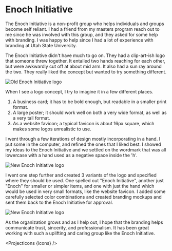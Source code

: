 <script lang="ts">
  import SEO from "$components/SEO.svelte"
  import ProjectIcons from "$components/ProjectIcons.svelte"
  let icons = [
    "Affinity-Photo",
    "Affinity-Designer",
    "Affinity-Publisher",
  ]
</script>

<SEO title="Enoch Initiative" hideHeader  />

# Enoch Initiative

The Enoch Initiative is a non-profit group who helps individuals and groups become self reliant. I had a friend from my masters program reach out to me since he was involved with this group, and they asked for some help with branding. I was happy to help since I had a lot of experience with branding at Utah State University.

The Enoch Initiative didn't have much to go on. They had a clip-art-ish logo that someone threw together. It entailed two hands reaching for each other, but were awkwardly cut off at about mid arm. It also had a sun ray around the two. They really liked the concept but wanted to try something different.

<img src="/images/optimized/enoch-initiative/sm_enoch-logo-old.png" alt="Old Enoch Initiative logo" style="mix-blend-mode: multiply;" />

When I see a logo concept, I try to imagine it in a few different places.

1. A business card; it has to be bold enough, but readable in a smaller print format.
2. A large poster; it should work well on both a very wide format, as well as a very tall format.
3. As a website favicon; a typical favicon is about 16px square, which makes some logos unrealistic to use.

I went through a few iterations of design mostly incorporating in a hand. I put some in the computer, and refined the ones that I liked best. I showed my ideas to the Enoch Initiative and we settled on the wordmark that was all lowercase with a hand used as a negative space inside the 'h'.

<img src="/images/optimized/enoch-initiative/sm_enoch-logo-new.png" alt="New Enoch Initiative logo" />

I went one step further and created 3 variants of the logo and specified where they should be used. One spelled out "Enoch Initiative", another just "Enoch" for smaller or simpler items, and one with just the hand which would be used in very small formats, like the website favicon. I added some carefully selected color combinations and created branding mockups and sent them back to the Enoch Initiative for approval.

<img src="/images/optimized/enoch-initiative/lg_enoch-branding.png" alt="New Enoch Initiative logo" />

As the organization grows and as I help out, I hope that the branding helps communicate trust, sincerity, and professionalism. It has been great working with such a uplifting and caring group like the Enoch Initiative.

<ProjectIcons {icons} />
